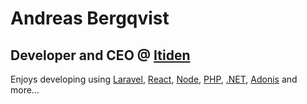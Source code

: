 # Andreas Bergqvist
## Developer and CEO @ [Itiden](https://www.itiden,se)

Enjoys developing using [Laravel](https://github.com/laravel), [React](https://github.com/facebook/react), [Node](https://github.com/nodejs/node), [PHP](https://github.com/php), [.NET](https://github.com/dotnet), [Adonis](https://github.com/adonisjs) and more...
